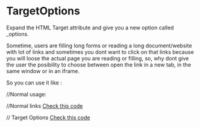 # TargetOptions
Expand the HTML <a> Target attribute and give you a new option called  _options. 

Sometime, users are filling long forms or reading a long document/website with lot of links
and sometimes you dont want to click on that links because you will loose the actual page you are reading or filling,
so, why dont give the user the posibility to choose between open the link in a new tab, in the same window or in an iframe.

So you can use it like : <a target="_blank | _self | _parent | _top | _options" >

//Normal usage:

//Normal links
<a href="http://website.com" target="_blank">Check this code</a>

// Target Options
<a href="http://website.com" target="_options">Check this code</a>
